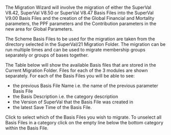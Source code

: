 The Migration Wizard will involve the migration of either the SuperVal
V8.42, SuperVal V8.50 or SuperVal V8.47 Basis Files into the SuperVal
V9.00 Basis Files and the creation of the Global Financial and Mortality
parameters, the PPF parameters and the Contribution parameters in the
new area for Global Parameters.

The Scheme Basis Files to be used for the migration are taken from the
directory selected in the SuperVal/21 Migration Folder. The migration
can be run multiple times and can be used to migrate membership groups
separately or groups of bases together.

The Table below will show the available Basis files that are stored in
the Current Migration Folder. Files for each of the 3 modules are shown
separately. For each of the Basis Files you will be able to see:

-   the previous Basis File Name i.e. the name of the previous parameter
    Basis File
-   the Basis Description i.e. the category description
-   the Version of SuperVal that the Basis File was created in
-   the latest Save Time of the Basis File.

Click to select which of the Basis Files you wish to migrate. To
unselect all Basis Files in a category click on the empty line below the
bottom category within the Basis File.
